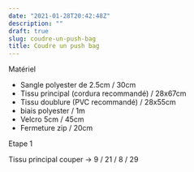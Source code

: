 ```yaml
---
date: "2021-01-28T20:42:48Z"
description: ""
draft: true
slug: coudre-un-push-bag
title: Coudre un push bag
---
```



Matériel

* Sangle polyester de 2.5cm / 30cm
* Tissu principal (cordura recommandé) / 28x67cm
* Tissu doublure (PVC recommandé) / 28x55cm
* biais polyester / 1m
* Velcro 5cm / 45cm
* Fermeture zip / 20cm



Etape 1

Tissu principal couper -> 9 / 21 / 8 / 29

